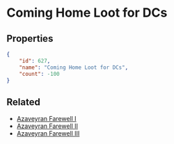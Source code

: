 # Coming Home Loot for DCs

<no description available>

## Properties

```json
{
    "id": 627,
    "name": "Coming Home Loot for DCs",
    "count": -100
}
```

## Related

- [Azaveyran Farewell I](../items/18836-azaveyran-farewell-i.md)
- [Azaveyran Farewell II](../items/18837-azaveyran-farewell-ii.md)
- [Azaveyran Farewell III](../items/18838-azaveyran-farewell-iii.md)

